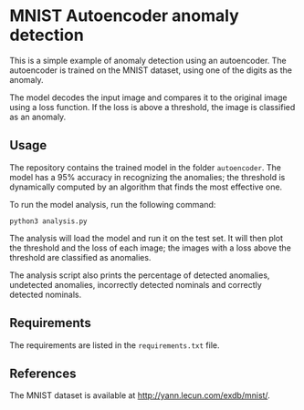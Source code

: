 # MNIST Autoencoder anomaly detection
This is a simple example of anomaly detection using an autoencoder. The autoencoder is trained on the MNIST dataset, using one of the digits as the anomaly.

The model decodes the input image and compares it to the original image using a loss function. If the loss is above a threshold, the image is classified as an anomaly.

## Usage
The repository contains the trained model in the folder `autoencoder`. 
The model has a 95% accuracy in recognizing the anomalies; the threshold is dynamically computed by an algorithm that finds the most effective one.

To run the model analysis, run the following command:
```
python3 analysis.py
```
The analysis will load the model and run it on the test set. 
It will then plot the threshold and the loss of each image; the images with a loss above the threshold are classified as anomalies.

The analysis script also prints the percentage of detected anomalies, undetected anomalies, incorrectly detected nominals and correctly detected nominals.

## Requirements
The requirements are listed in the `requirements.txt` file.

## References
The MNIST dataset is available at http://yann.lecun.com/exdb/mnist/.
